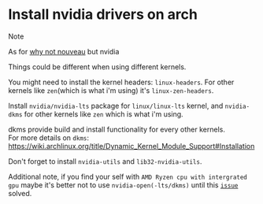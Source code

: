 # Install nvidia drivers on arch

> [!NOTE]
> As for [why not nouveau](https://www.reddit.com/r/linuxquestions/comments/bwr84e/comment/epzrhae/?utm_source=share&utm_medium=web3x&utm_name=web3xcss&utm_term=1&utm_content=share_button) but nvidia

Things could be different when using different kernels.

You might need to install the kernel headers: `linux-headers`. For other kernels like `zen`(which is what i'm using) it's `linux-zen-headers`.

Install `nvidia/nvidia-lts` package for `linux/linux-lts` kernel, and `nvidia-dkms` for other kernels like `zen` which is what i'm using.

dkms provide build and install functionality for every other kernels.  
For more details on `dkms`: https://wiki.archlinux.org/title/Dynamic_Kernel_Module_Support#Installation

Don't forget to install `nvidia-utils` and `lib32-nvidia-utils`.

Additional note, if you find your self with `AMD Ryzen cpu with intergrated gpu` maybe it's better not to use `nvidia-open(-lts/dkms)` until this [`issue`](https://github.com/NVIDIA/open-gpu-kernel-modules/issues/282) solved.
